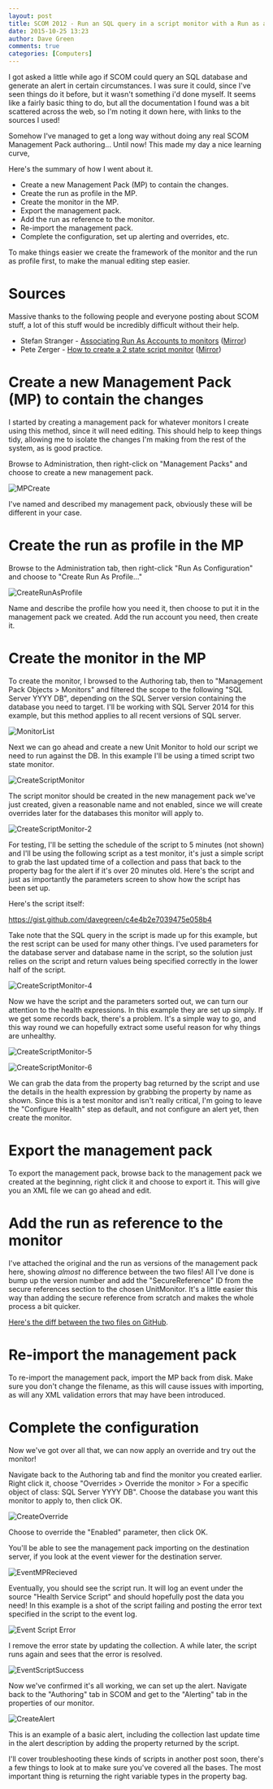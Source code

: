 ```yaml
---
layout: post
title: SCOM 2012 - Run an SQL query in a script monitor with a Run as account
date: 2015-10-25 13:23
author: Dave Green
comments: true
categories: [Computers]
---
```

I got asked a little while ago if SCOM could query an SQL database and generate an alert in certain circumstances. I was sure it could, since I've seen things do it before, but it wasn't something i'd done myself. It seems like a fairly basic thing to do, but all the documentation I found was a bit scattered across the web, so I'm noting it down here, with links to the sources I used!

Somehow I've managed to get a long way without doing any real SCOM Management Pack authoring... Until now! This made my day a nice learning curve,

Here's the summary of how I went about it.

- Create a new Management Pack (MP) to contain the changes.
- Create the run as profile in the MP.
- Create the monitor in the MP.
- Export the management pack.
- Add the run as reference to the monitor.
- Re-import the management pack.
- Complete the configuration, set up alerting and overrides, etc.

To make things easier we create the framework of the monitor and the run as profile first, to make the manual editing step easier.

# Sources

Massive thanks to the following people and everyone posting about SCOM stuff, a lot of this stuff would be incredibly difficult without their help.

- Stefan Stranger - [Associating Run As Accounts to monitors](http://cid-3ac99c5995164f2b.skydrive.live.com/self.aspx/files/Steps-to-Associate-Run-As-Account-to-monitor.1.0.pdf) ([Mirror](../assets/computers/Steps-to-Associate-Run-As-Account-to-monitor.1.0.pdf))
- Pete Zerger - [How to create a 2 state script monitor](http://www.systemcentercentral.com/wp-content/uploads/2009/04/HOW-TO_2-state_ScriptMonitor.pdf) ([Mirror](../assets/computers/HOW-TO_2-state_ScriptMonitor.pdf))

# Create a new Management Pack (MP) to contain the changes

I started by creating a management pack for whatever monitors I create using this method, since it will need editing. This should help to keep things tidy, allowing me to isolate the changes I'm making from the rest of the system, as is good practice.

Browse to Administration, then right-click on "Management Packs" and choose to create a new management pack.

![MPCreate](../assets/img/MPCreate.png)

I've named and described my management pack, obviously these will be different in your case.

# Create the run as profile in the MP

Browse to the Administration tab, then right-click "Run As Configuration" and choose to "Create Run As Profile..."

![CreateRunAsProfile](../assets/img/CreateRunAsProfile.png)

Name and describe the profile how you need it, then choose to put it in the management pack we created. Add the run account you need, then create it.

# Create the monitor in the MP

To create the monitor, I browsed to the Authoring tab, then to "Management Pack Objects > Monitors" and filtered the scope to the following "SQL Server YYYY DB", depending on the SQL Server version containing the database you need to target. I'll be working with SQL Server 2014 for this example, but this method applies to all recent versions of SQL server.

![MonitorList](../assets/img/MonitorList.png)

Next we can go ahead and create a new Unit Monitor to hold our script we need to run against the DB. In this example I'll be using a timed script two state monitor.

![CreateScriptMonitor](../assets/img/CreateScriptMonitor.png)

The script monitor should be created in the new management pack we've just created, given a reasonable name and not enabled, since we will create overrides later for the databases this monitor will apply to.

![CreateScriptMonitor-2](../assets/img/CreateScriptMonitor-2.png)

For testing, I'll be setting the schedule of the script to 5 minutes (not shown) and I'll be using the following script as a test monitor, it's just a simple script to grab the last updated time of a collection and pass that back to the property bag for the alert if it's over 20 minutes old. Here's the script and just as importantly the parameters screen to show how the script has been set up.

Here's the script itself:

https://gist.github.com/davegreen/c4e4b2e7039475e058b4

Take note that the SQL query in the script is made up for this example, but the rest script can be used for many other things. I've used parameters for the database server and database name in the script, so the solution just relies on the script and return values being specified correctly in the lower half of the script.

![CreateScriptMonitor-4](../assets/img/CreateScriptMonitor-4.png)

Now we have the script and the parameters sorted out, we can turn our attention to the health expressions. In this example they are set up simply. If we get some records back, there's a problem. It's a simple way to go, and this way round we can hopefully extract some useful reason for why things are unhealthy.

![CreateScriptMonitor-5](../assets/img/CreateScriptMonitor-5.png)

![CreateScriptMonitor-6](../assets/img/CreateScriptMonitor-6.png)

We can grab the data from the property bag returned by the script and use the details in the health expression by grabbing the property by name as shown. Since this is a test monitor and isn't really critical, I'm going to leave the "Configure Health" step as default, and not configure an alert yet, then create the monitor.

# Export the management pack

To export the management pack, browse back to the management pack we created at the beginning, right click it and choose to export it. This will give you an XML file we can go ahead and edit.

# Add the run as reference to the monitor

I've attached the original and the run as versions of the management pack here, showing *almost* no difference between the two files! All I've done is bump up the version number and add the "SecureReference" ID from the secure references section to the chosen UnitMonitor. It's a little easier this way than adding the secure reference from scratch and makes the whole process a bit quicker.

[Here's the diff between the two files on GitHub](https://gist.github.com/davegreen/9b4d6da5ef1a883bd5c4/revisions).

# Re-import the management pack

To re-import the management pack, import the MP back from disk. Make sure you don't change the filename, as this will cause issues with importing, as will any XML validation errors that may have been introduced.

# Complete the configuration

Now we've got over all that, we can now apply an override and try out the monitor!

Navigate back to the Authoring tab and find the monitor you created earlier. Right click it, choose "Overrides > Override the monitor > For a specific object of class: SQL Server YYYY DB". Choose the database you want this monitor to apply to, then click OK.

![CreateOverride](../assets/img/CreateOverride.png)

Choose to override the "Enabled" parameter, then click OK.

You'll be able to see the management pack importing on the destination server, if you look at the event viewer for the destination server.

![EventMPRecieved](../assets/img/EventMPRecieved.png)

Eventually, you should see the script run. It will log an event under the source "Health Service Script" and should hopefully post the data you need! In this example is a shot of the script failing and posting the error text specified in the script to the event log.

![Event Script Error](../assets/img/EventScriptError.png)

I remove the error state by updating the collection. A while later, the script runs again and sees that the error is resolved.

![EventScriptSuccess](../assets/img/EventScriptSuccess.png)

Now we've confirmed it's all working, we can set up the alert. Navigate back to the "Authoring" tab in SCOM and get to the "Alerting" tab in the properties of our monitor.

![CreateAlert](../assets/img/CreateAlert.png)

This is an example of a basic alert, including the collection last update time in the alert description by adding the property returned by the script.

I'll cover troubleshooting these kinds of scripts in another post soon, there's a few things to look at to make sure you've covered all the bases. The most important thing is returning the right variable types in the property bag.